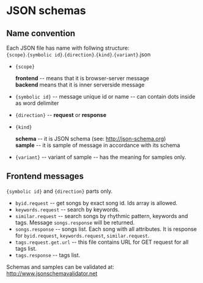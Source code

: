 # JSON schemas
## Name convention
Each JSON file has name with follwing structure:  
    `{scope}`.`{symbolic id}`.`{direction}`.`{kind}`.`{variant}`.json
- `{scope}`

  __frontend__ -- means that it is browser-server message  
  __backend__ means that it is inner serverside message  
- `{symbolic id}` -- message unique id or name -- can contain dots inside as word delimiter
- `{direction}` -- __request__ or __response__
- `{kind}`

  __schema__ -- it is JSON schema (see: http://json-schema.org)  
  __sample__ -- it is sample of message in accordance with its schema  
- `{variant}` -- variant of sample -- has the meaning for samples only.

## Frontend messages
`{symbolic id}` and `{direction}` parts only. 
- `byid.request` -- get songs by exact song id. Ids array is allowed.
- `keywords.request` -- search by keywords.
- `similar.request` -- search songs by rhythmic pattern, keywords and tags. Message `songs.response` will be returned.
- `songs.response` -- songs list. Each song with all attributes. It is response for `byid.request`, `keywords.request`, `similar.request`.
- `tags.request.get.url` -- this file contains URL for GET request for all tags list.
- `tags.response` -- tags list.

Schemas and samples can be validated at: http://www.jsonschemavalidator.net
